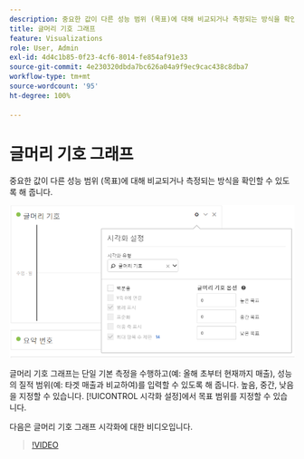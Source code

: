 ```yaml
---
description: 중요한 값이 다른 성능 범위 (목표)에 대해 비교되거나 측정되는 방식을 확인할 수 있도록 해 줍니다.
title: 글머리 기호 그래프
feature: Visualizations
role: User, Admin
exl-id: 4d4c1b85-0f23-4cf6-8014-fe854af91e33
source-git-commit: 4e230320dbda7bc626a04a9f9ec9cac438c8dba7
workflow-type: tm+mt
source-wordcount: '95'
ht-degree: 100%

---
```


# 글머리 기호 그래프

중요한 값이 다른 성능 범위 (목표)에 대해 비교되거나 측정되는 방식을 확인할 수 있도록 해 줍니다.

![](assets/bullet-image.png)

글머리 기호 그래프는 단일 기본 측정을 수행하고(예: 올해 초부터 현재까지 매출), 성능의 질적 범위(예: 타겟 매출과 비교하여)를 입력할 수 있도록 해 줍니다. 높음, 중간, 낮음을 지정할 수 있습니다. [!UICONTROL 시각화 설정]에서 목표 범위를 지정할 수 있습니다.

다음은 글머리 기호 그래프 시각화에 대한 비디오입니다.

>[!VIDEO](https://video.tv.adobe.com/v/23989/?quality=12)
